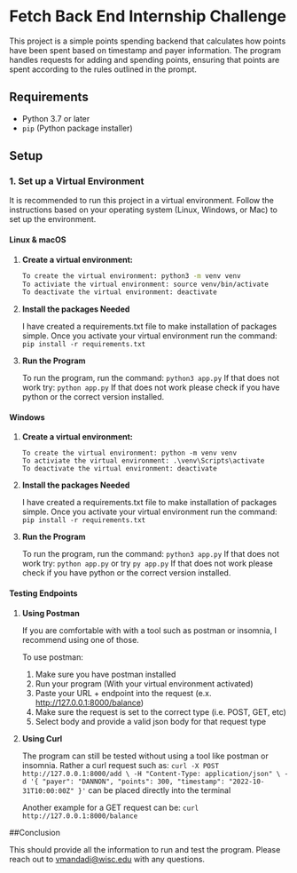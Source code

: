 # Fetch Back End Internship Challenge

This project is a simple points spending backend that calculates how points have been spent based on timestamp and payer information. The program handles requests for adding and spending points, ensuring that points are spent according to the rules outlined in the prompt.

## Requirements

- Python 3.7 or later
- `pip` (Python package installer)

## Setup

### 1. Set up a Virtual Environment

It is recommended to run this project in a virtual environment. Follow the instructions based on your operating system (Linux, Windows, or Mac) to set up the environment.

#### Linux & macOS

1. **Create a virtual environment:**

   ```bash
   To create the virtual environment: python3 -m venv venv
   To activiate the virtual environment: source venv/bin/activate
   To deactivate the virtual environment: deactivate

   ```

2. **Install the packages Needed**

   I have created a requirements.txt file to make installation of packages simple.
   Once you activate your virtual environment run the command: `pip install -r requirements.txt`

3. **Run the Program**

   To run the program, run the command: `python3 app.py`
   If that does not work try: `python app.py`
   If that does not work please check if you have python or the correct version installed.

#### Windows

1. **Create a virtual environment:**

   ```windows
   To create the virtual environment: python -m venv venv
   To activiate the virtual environment: .\venv\Scripts\activate
   To deactivate the virtual environment: deactivate

   ```

2. **Install the packages Needed**

   I have created a requirements.txt file to make installation of packages simple.
   Once you activate your virtual environment run the command: `pip install -r requirements.txt`

3. **Run the Program**

   To run the program, run the command: `python3 app.py`
   If that does not work try: `python app.py` or try `py app.py`
   If that does not work please check if you have python or the correct version installed.

#### Testing Endpoints

1. **Using Postman**

   If you are comfortable with with a tool such as postman or insomnia, I recommend
   using one of those.

   To use postman:

   1. Make sure you have postman installed
   2. Run your program (With your virtual environment activated)
   3. Paste your URL + endpoint into the request (e.x. http://127.0.0.1:8000/balance)
   4. Make sure the request is set to the correct type (i.e. POST, GET, etc)
   5. Select body and provide a valid json body for that request type

2. **Using Curl**

   The program can still be tested without using a tool like postman or insomnia.
   Rather a curl request such as:
   `curl -X POST http://127.0.0.1:8000/add \
    -H "Content-Type: application/json" \
    -d '{
   "payer": "DANNON",
   "points": 300,
   "timestamp": "2022-10-31T10:00:00Z"
   }'`
   can be placed directly into the terminal

   Another example for a GET request can be: `curl http://127.0.0.1:8000/balance`


##Conclusion

   This should provide all the information to run and test the program. Please reach out to vmandadi@wisc.edu with any questions.
